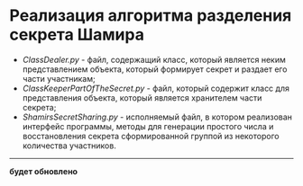 # Реализация алгоритма разделения секрета Шамира  
  
 * *ClassDealer.py* - файл, содержащий класс, который является неким представлением объекта, который формирует секрет и раздает его части участникам;  
 * *ClassKeeperPartOfTheSecret.py* - файл, который содержит класс для представления объекта, который является хранителем части секрета;
 * *ShamirsSecretSharing.py* - исполняемый файл, в котором реализован интерфейс программы, методы для генерации простого числа и восстановления секрета сформированной группой из  некоторого количества участников.  
   
 
 -----
   
 **будет обновлено**

